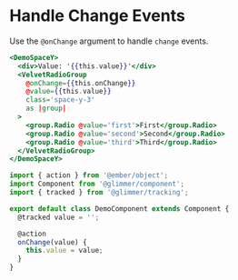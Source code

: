 # Handle Change Events

Use the `@onChange` argument to handle `change` events.

```hbs template
<DemoSpaceY>
  <div>Value: '{{this.value}}'</div>
  <VelvetRadioGroup
    @onChange={{this.onChange}}
    @value={{this.value}}
    class='space-y-3'
    as |group|
  >
    <group.Radio @value='first'>First</group.Radio>
    <group.Radio @value='second'>Second</group.Radio>
    <group.Radio @value='third'>Third</group.Radio>
  </VelvetRadioGroup>
</DemoSpaceY>
```

```js component
import { action } from '@ember/object';
import Component from '@glimmer/component';
import { tracked } from '@glimmer/tracking';

export default class DemoComponent extends Component {
  @tracked value = '';

  @action
  onChange(value) {
    this.value = value;
  }
}
```
